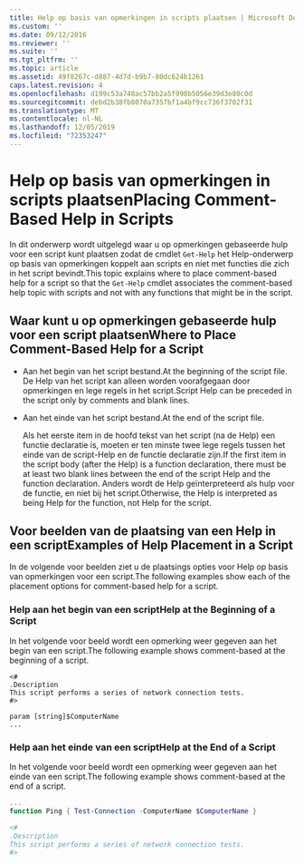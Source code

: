 ```yaml
---
title: Help op basis van opmerkingen in scripts plaatsen | Microsoft Docs
ms.custom: ''
ms.date: 09/12/2016
ms.reviewer: ''
ms.suite: ''
ms.tgt_pltfrm: ''
ms.topic: article
ms.assetid: 49f8267c-d887-4d7d-b9b7-80dc624b1261
caps.latest.revision: 4
ms.openlocfilehash: d199c53a748ac57bb2a5f998b5056e39d3e80c0d
ms.sourcegitcommit: debd2b38fb8070a7357bf1a4bf9cc736f3702f31
ms.translationtype: MT
ms.contentlocale: nl-NL
ms.lasthandoff: 12/05/2019
ms.locfileid: "72353247"
---
```

# <a name="placing-comment-based-help-in-scripts"></a><span data-ttu-id="79aea-102">Help op basis van opmerkingen in scripts plaatsen</span><span class="sxs-lookup"><span data-stu-id="79aea-102">Placing Comment-Based Help in Scripts</span></span>

<span data-ttu-id="79aea-103">In dit onderwerp wordt uitgelegd waar u op opmerkingen gebaseerde hulp voor een script kunt plaatsen zodat de cmdlet `Get-Help` het Help-onderwerp op basis van opmerkingen koppelt aan scripts en niet met functies die zich in het script bevindt.</span><span class="sxs-lookup"><span data-stu-id="79aea-103">This topic explains where to place comment-based help for a script so that the `Get-Help` cmdlet associates the comment-based help topic with scripts and not with any functions that might be in the script.</span></span>

## <a name="where-to-place-comment-based-help-for-a-script"></a><span data-ttu-id="79aea-104">Waar kunt u op opmerkingen gebaseerde hulp voor een script plaatsen</span><span class="sxs-lookup"><span data-stu-id="79aea-104">Where to Place Comment-Based Help for a Script</span></span>

- <span data-ttu-id="79aea-105">Aan het begin van het script bestand.</span><span class="sxs-lookup"><span data-stu-id="79aea-105">At the beginning of the script file.</span></span> <span data-ttu-id="79aea-106">De Help van het script kan alleen worden voorafgegaan door opmerkingen en lege regels in het script.</span><span class="sxs-lookup"><span data-stu-id="79aea-106">Script Help can be preceded in the script only by comments and blank lines.</span></span>

- <span data-ttu-id="79aea-107">Aan het einde van het script bestand.</span><span class="sxs-lookup"><span data-stu-id="79aea-107">At the end of the script file.</span></span>

  <span data-ttu-id="79aea-108">Als het eerste item in de hoofd tekst van het script (na de Help) een functie declaratie is, moeten er ten minste twee lege regels tussen het einde van de script-Help en de functie declaratie zijn.</span><span class="sxs-lookup"><span data-stu-id="79aea-108">If the first item in the script body (after the Help) is a function declaration, there must be at least two blank lines between the end of the script Help and the function declaration.</span></span> <span data-ttu-id="79aea-109">Anders wordt de Help geïnterpreteerd als hulp voor de functie, en niet bij het script.</span><span class="sxs-lookup"><span data-stu-id="79aea-109">Otherwise, the Help is interpreted as being Help for the function, not Help for the script.</span></span>

## <a name="examples-of-help-placement-in-a-script"></a><span data-ttu-id="79aea-110">Voor beelden van de plaatsing van een Help in een script</span><span class="sxs-lookup"><span data-stu-id="79aea-110">Examples of Help Placement in a Script</span></span>

 <span data-ttu-id="79aea-111">In de volgende voor beelden ziet u de plaatsings opties voor Help op basis van opmerkingen voor een script.</span><span class="sxs-lookup"><span data-stu-id="79aea-111">The following examples show each of the placement options for comment-based help for a script.</span></span>

### <a name="help-at-the-beginning-of-a-script"></a><span data-ttu-id="79aea-112">Help aan het begin van een script</span><span class="sxs-lookup"><span data-stu-id="79aea-112">Help at the Beginning of a Script</span></span>

 <span data-ttu-id="79aea-113">In het volgende voor beeld wordt een opmerking weer gegeven aan het begin van een script.</span><span class="sxs-lookup"><span data-stu-id="79aea-113">The following example shows comment-based at the beginning of a script.</span></span>

```
<#
.Description
This script performs a series of network connection tests.
#>

param [string]$ComputerName
...
```

### <a name="help-at-the-end-of-a-script"></a><span data-ttu-id="79aea-114">Help aan het einde van een script</span><span class="sxs-lookup"><span data-stu-id="79aea-114">Help at the End of a Script</span></span>

 <span data-ttu-id="79aea-115">In het volgende voor beeld wordt een opmerking weer gegeven aan het einde van een script.</span><span class="sxs-lookup"><span data-stu-id="79aea-115">The following example shows comment-based at the end of a script.</span></span>

```powershell
...
function Ping { Test-Connection -ComputerName $ComputerName }

<#
.Description
This script performs a series of network connection tests.
#>

```